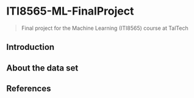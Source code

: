 # ITI8565-ML-FinalProject
>Final project for the Machine Learning (ITI8565) course at TalTech


## Introduction

## About the data set

## References

